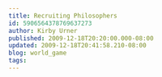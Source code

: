 ```yaml
---
title: Recruiting Philosophers
id: 5906564378769637273
author: Kirby Urner
published: 2009-12-18T20:20:00.000-08:00
updated: 2009-12-18T20:41:58.210-08:00
blog: world_game
tags: 
---
```


